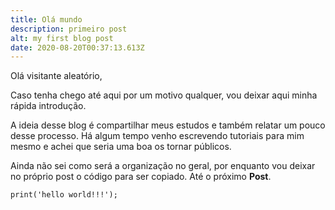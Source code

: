 ```yaml
---
title: Olá mundo
description: primeiro post
alt: my first blog post
date: 2020-08-20T00:37:13.613Z
---
```

Olá visitante aleatório,

Caso tenha chego até aqui por um motivo qualquer, vou deixar aqui minha rápida introdução.



A ideia desse blog é compartilhar meus estudos e também relatar um pouco desse processo. Há algum tempo venho escrevendo tutoriais para mim mesmo e achei que seria uma boa os tornar públicos.  



Ainda não sei como será a organização no geral, por enquanto vou deixar no próprio post o código para ser copiado. Até o próximo **Post**.  



```\[nuxt.config.js]
print('hello world!!!');
```